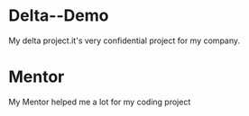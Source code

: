 # Delta--Demo
My delta project.it's very confidential project for my company.

# Mentor
My Mentor helped me a lot for my coding project
